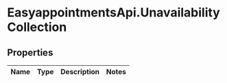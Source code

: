 # EasyappointmentsApi.UnavailabilityCollection

## Properties
Name | Type | Description | Notes
------------ | ------------- | ------------- | -------------
